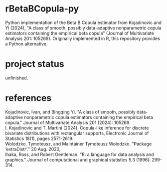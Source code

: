 # rBetaBCopula-py
Python implementation of the Beta B Copula estimator from Kojadinovic and Yi (2024), "A class of smooth, possibly data-adaptive nonparametric copula estimators containing the empirical beta copula" (Journal of Multivariate Analysis 201: 105269). Originally implemented in R, this repository provides a Python alternative.

# project status
unfinished.

# references
Kojadinovic, Ivan, and Bingqing Yi. "A class of smooth, possibly data-adaptive nonparametric copula estimators containing the empirical beta copula." Journal of Multivariate Analysis 201 (2024): 105269.  
I. Kojadinovic and T. Martini (2024), Copula-like inference for discrete bivariate distributions with rectangular supports, Electronic Journal of Statistics 18(1), pages 2571-2619.  
Wolodzko, Tymoteusz, and Maintainer Tymoteusz Wolodzko. "Package ‘extraDistr’." 20 Aug. 2020,  
Ihaka, Ross, and Robert Gentleman. "R: a language for data analysis and graphics." Journal of computational and graphical statistics 5.3 (1996): 299-314.  
